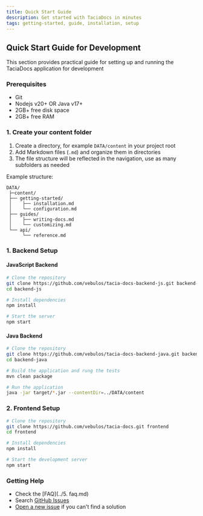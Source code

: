 ```yaml
---
title: Quick Start Guide
description: Get started with TaciaDocs in minutes
tags: getting-started, guide, installation, setup
---
```


## Quick Start Guide for Development

This section provides practical guide for setting up and running the TaciaDocs application for development

### Prerequisites

- Git
- Nodejs v20+ OR Java v17+
- 2GB+ free disk space
- 2GB+ free RAM


### 1. Create your content folder

1. Create a directory, for example `DATA/content` in your project root
2. Add Markdown files (`.md`) and organize them in directories
3. The file structure will be reflected in the navigation, use as many subfolders as needed

Example structure:
```
DATA/
 ├─content/
 ├── getting-started/
 │    ├── installation.md
 │    └── configuration.md
 ├── guides/
 │    ├── writing-docs.md
 │    └── customizing.md
 └── api/
      └── reference.md
```


### 1. Backend Setup

#### JavaScript Backend

```bash
# Clone the repository
git clone https://github.com/vebulos/tacia-docs-backend-js.git backend-js
cd backend-js

# Install dependencies
npm install

# Start the server
npm start
```

#### Java Backend

```bash
# Clone the repository
git clone https://github.com/vebulos/tacia-docs-backend-java.git backend-java
cd backend-java

# Build the application and rung the tests
mvn clean package

# Run the application
java -jar target/*.jar --contentDir=../DATA/content
```

### 2. Frontend Setup

```bash
# Clone the repository
git clone https://github.com/vebulos/tacia-docs.git frontend
cd frontend

# Install dependencies
npm install

# Start the development server
npm start
```

### Getting Help

- Check the [FAQ](../5. faq.md)
- Search [GitHub Issues](https://github.com/vebulos/tacia-docs/issues)
- [Open a new issue](https://github.com/vebulos/tacia-docs/issues/new) if you can't find a solution
